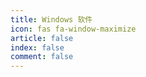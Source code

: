 ```yaml
---
title: Windows 软件
icon: fas fa-window-maximize
article: false
index: false
comment: false
---
```


<Catalog />

